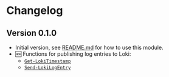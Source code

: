 # Changelog

## Version 0.1.0

* Initial version, see [README.md](README.md#usage) for how to use this module.
* :new: Functions for publishing log entries to Loki:
  * [`Get-LokiTimestamp`](docs/functions/Get-LokiTimestamp.md)
  * [`Send-LokiLogEntry`](docs/functions/Send-LokiLogEntry.md)
